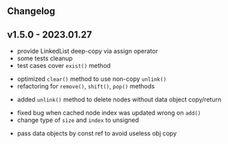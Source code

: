## Changelog

## v1.5.0 - 2023.01.27
 + provide LinkedList deep-copy via assign operator
 + some tests cleanup
 + test cases cover `exist()` method
 * optimized `clear()` method to use non-copy `unlink()`
 * refactoring for `remove()`, `shift()`, `pop()` methods
 + added `unlink()` method to delete nodes without data object copy/return
 * fixed bug when cached node index was updated wrong on `add()`
 * change type of `size` and `index` to unsigned
 + pass data objects by const ref to avoid useless obj copy

 